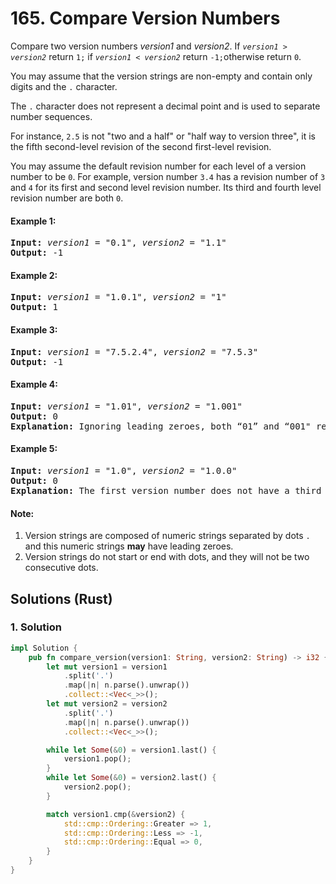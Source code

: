 # 165. Compare Version Numbers
Compare two version numbers *version1* and *version2*.
If *`version1 > version2`* return `1;` if *`version1 < version2`* return `-1;`otherwise return `0`.

You may assume that the version strings are non-empty and contain only digits and the `.` character.

The `.` character does not represent a decimal point and is used to separate number sequences.

For instance, `2.5` is not "two and a half" or "half way to version three", it is the fifth second-level revision of the second first-level revision.

You may assume the default revision number for each level of a version number to be `0`. For example, version number `3.4` has a revision number of `3` and `4` for its first and second level revision number. Its third and fourth level revision number are both `0`.

#### Example 1:
<pre>
<strong>Input:</strong> <em>version1</em> = "0.1", <em>version2</em> = "1.1"
<strong>Output:</strong> -1
</pre>

#### Example 2:
<pre>
<strong>Input:</strong> <em>version1</em> = "1.0.1", <em>version2</em> = "1"
<strong>Output:</strong> 1
</pre>

#### Example 3:
<pre>
<strong>Input:</strong> <em>version1</em> = "7.5.2.4", <em>version2</em> = "7.5.3"
<strong>Output:</strong> -1
</pre>

#### Example 4:
<pre>
<strong>Input:</strong> <em>version1</em> = "1.01", <em>version2</em> = "1.001"
<strong>Output:</strong> 0
<strong>Explanation:</strong> Ignoring leading zeroes, both “01” and “001" represent the same number “1”
</pre>

#### Example 5:
<pre>
<strong>Input:</strong> <em>version1</em> = "1.0", <em>version2</em> = "1.0.0"
<strong>Output:</strong> 0
<strong>Explanation:</strong> The first version number does not have a third level revision number, which means its third level revision number is default to "0"
</pre>

#### Note:
1. Version strings are composed of numeric strings separated by dots `.` and this numeric strings **may** have leading zeroes. 
2. Version strings do not start or end with dots, and they will not be two consecutive dots.

## Solutions (Rust)

### 1. Solution
```Rust
impl Solution {
    pub fn compare_version(version1: String, version2: String) -> i32 {
        let mut version1 = version1
            .split('.')
            .map(|n| n.parse().unwrap())
            .collect::<Vec<_>>();
        let mut version2 = version2
            .split('.')
            .map(|n| n.parse().unwrap())
            .collect::<Vec<_>>();

        while let Some(&0) = version1.last() {
            version1.pop();
        }
        while let Some(&0) = version2.last() {
            version2.pop();
        }

        match version1.cmp(&version2) {
            std::cmp::Ordering::Greater => 1,
            std::cmp::Ordering::Less => -1,
            std::cmp::Ordering::Equal => 0,
        }
    }
}
```
